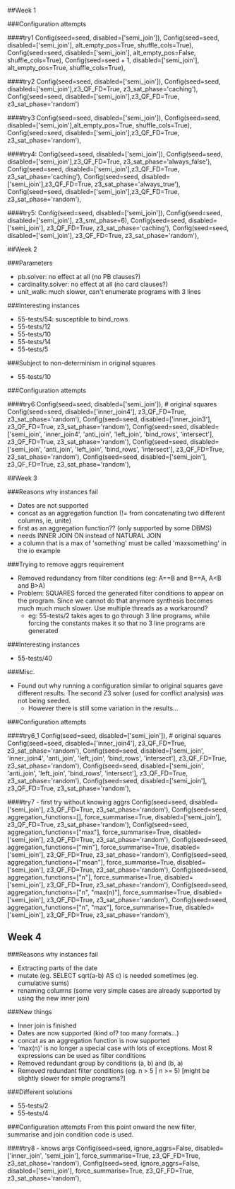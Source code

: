 ##Week 1

###Configuration attempts

####try1
    Config(seed=seed, disabled=['semi_join']),
    Config(seed=seed, disabled=['semi_join'], alt_empty_pos=True, shuffle_cols=True),
    Config(seed=seed, disabled=['semi_join'], alt_empty_pos=False, shuffle_cols=True),
    Config(seed=seed + 1, disabled=['semi_join'], alt_empty_pos=True, shuffle_cols=True),

####try2
    Config(seed=seed, disabled=['semi_join']),
    Config(seed=seed, disabled=['semi_join'],z3_QF_FD=True, z3_sat_phase='caching'),
    Config(seed=seed, disabled=['semi_join'],z3_QF_FD=True, z3_sat_phase='random')

####try3
    Config(seed=seed, disabled=['semi_join']),
    Config(seed=seed, disabled=['semi_join'],alt_empty_pos=True, shuffle_cols=True),
    Config(seed=seed, disabled=['semi_join'],z3_QF_FD=True, z3_sat_phase='random'),

####try4:
    Config(seed=seed, disabled=['semi_join']),
    Config(seed=seed, disabled=['semi_join'],z3_QF_FD=True, z3_sat_phase='always_false'),
    Config(seed=seed, disabled=['semi_join'],z3_QF_FD=True, z3_sat_phase='caching'),
    Config(seed=seed, disabled=['semi_join'],z3_QF_FD=True, z3_sat_phase='always_true'),
    Config(seed=seed, disabled=['semi_join'],z3_QF_FD=True, z3_sat_phase='random'),

####try5:
    Config(seed=seed, disabled=['semi_join']),
    Config(seed=seed, disabled=['semi_join'], z3_smt_phase=6),
    Config(seed=seed, disabled=['semi_join'], z3_QF_FD=True, z3_sat_phase='caching'),
    Config(seed=seed, disabled=['semi_join'], z3_QF_FD=True, z3_sat_phase='random'),

##Week 2

###Parameters
- pb.solver: no effect at all (no PB clauses?)
- cardinality.solver: no effect at all (no card clauses?)
- unit_walk: much slower, can't enumerate programs with 3 lines

###Interesting instances
- 55-tests/54: susceptible to bind_rows
- 55-tests/12
- 55-tests/10
- 55-tests/14
- 55-tests/5

###Subject to non-determinism in original squares
- 55-tests/10

###Configuration attempts

####try6
    Config(seed=seed, disabled=['semi_join']),  # original squares
    Config(seed=seed, disabled=['inner_join4'], z3_QF_FD=True, z3_sat_phase='random'),
    Config(seed=seed, disabled=['inner_join3'], z3_QF_FD=True, z3_sat_phase='random'),
    Config(seed=seed, disabled=['semi_join', 'inner_join4', 'anti_join', 'left_join', 'bind_rows', 'intersect'],
           z3_QF_FD=True, z3_sat_phase='random'),
    Config(seed=seed, disabled=['semi_join', 'anti_join', 'left_join', 'bind_rows', 'intersect'], z3_QF_FD=True,
           z3_sat_phase='random'),
    Config(seed=seed, disabled=['semi_join'], z3_QF_FD=True, z3_sat_phase='random'),
    
##Week 3


###Reasons why instances fail
- Dates are not supported
- concat as an aggregation function (!= from concatenating two different columns, ie, unite)
- first as an aggregation function?? (only supported by some DBMS)
- needs INNER JOIN ON instead of NATURAL JOIN
- a column that is a max of 'something' must be called 'maxsomething' in the io example


###Trying to remove aggrs requirement
- Removed redundancy from filter conditions (eg: A==B and B==A, A<B and B\>A)
- Problem: SQUARES forced the generated filter conditions to appear on the program. Since we cannot do that anymore synthesis becomes much much much slower. Use multiple threads as a workaround?
  - eg: 55-tests/2 takes ages to go through 3 line programs, while forcing the constants makes it so that no 3 line programs are generated

###Interesting instances
- 55-tests/40

###Misc.
- Found out why running a configuration similar to original squares gave different results. The second Z3 solver (used for conflict analysis) was not being seeded.
  - However there is still some variation in the results...

###Configuration attempts

####try6_1
    Config(seed=seed, disabled=['semi_join']),  # original squares
    Config(seed=seed, disabled=['inner_join4'], z3_QF_FD=True, z3_sat_phase='random'),
    Config(seed=seed, disabled=['semi_join', 'inner_join4', 'anti_join', 'left_join', 'bind_rows', 'intersect'],
           z3_QF_FD=True, z3_sat_phase='random'),
    Config(seed=seed, disabled=['semi_join', 'anti_join', 'left_join', 'bind_rows', 'intersect'], z3_QF_FD=True,
           z3_sat_phase='random'),
    Config(seed=seed, disabled=['semi_join'], z3_QF_FD=True, z3_sat_phase='random'),
    
####try7 - first try without knowing aggrs
    Config(seed=seed, disabled=['semi_join'], z3_QF_FD=True, z3_sat_phase='random'),
    Config(seed=seed, aggregation_functions=[], force_summarise=True, disabled=['semi_join'], z3_QF_FD=True, z3_sat_phase='random'),
    Config(seed=seed, aggregation_functions=["max"], force_summarise=True, disabled=['semi_join'], z3_QF_FD=True, z3_sat_phase='random'),
    Config(seed=seed, aggregation_functions=["min"], force_summarise=True, disabled=['semi_join'], z3_QF_FD=True, z3_sat_phase='random'),
    Config(seed=seed, aggregation_functions=["mean"], force_summarise=True, disabled=['semi_join'], z3_QF_FD=True, z3_sat_phase='random'),
    Config(seed=seed, aggregation_functions=["n"], force_summarise=True, disabled=['semi_join'], z3_QF_FD=True, z3_sat_phase='random'),
    Config(seed=seed, aggregation_functions=["n", "max(n)"], force_summarise=True, disabled=['semi_join'], z3_QF_FD=True, z3_sat_phase='random'),
    Config(seed=seed, aggregation_functions=["n", "max"], force_summarise=True, disabled=['semi_join'], z3_QF_FD=True, z3_sat_phase='random'),
    
## Week 4
###Reasons why instances fail
- Extracting parts of the date
- mutate (eg. SELECT sqrt(a-b) AS c) is needed sometimes (eg. cumulative sums)
- renaming columns (some very simple cases are already supported by using the new inner join)

###New things
- Inner join is finished
- Dates are now supported (kind of? too many formats...)
- concat as an aggregation function is now supported
- 'max(n)' is no longer a special case with lots of exceptions. Most R expressions can be used as filter conditions
- Removed redundant group by conditions (a, b) and (b, a)
- Removed redundant filter conditions (eg. n > 5 | n >= 5)   \[might be slightly slower for simple programs?\]

###Different solutions
- 55-tests/2
- 55-tests/4

###Configuration attempts
From this point onward the new filter, summarise and join condition code is used.

####try8 - knows args
    Config(seed=seed, ignore_aggrs=False, disabled=['inner_join', 'semi_join'], force_summarise=True, z3_QF_FD=True, z3_sat_phase='random'),
    Config(seed=seed, ignore_aggrs=False, disabled=['semi_join'], force_summarise=True, z3_QF_FD=True, z3_sat_phase='random'),